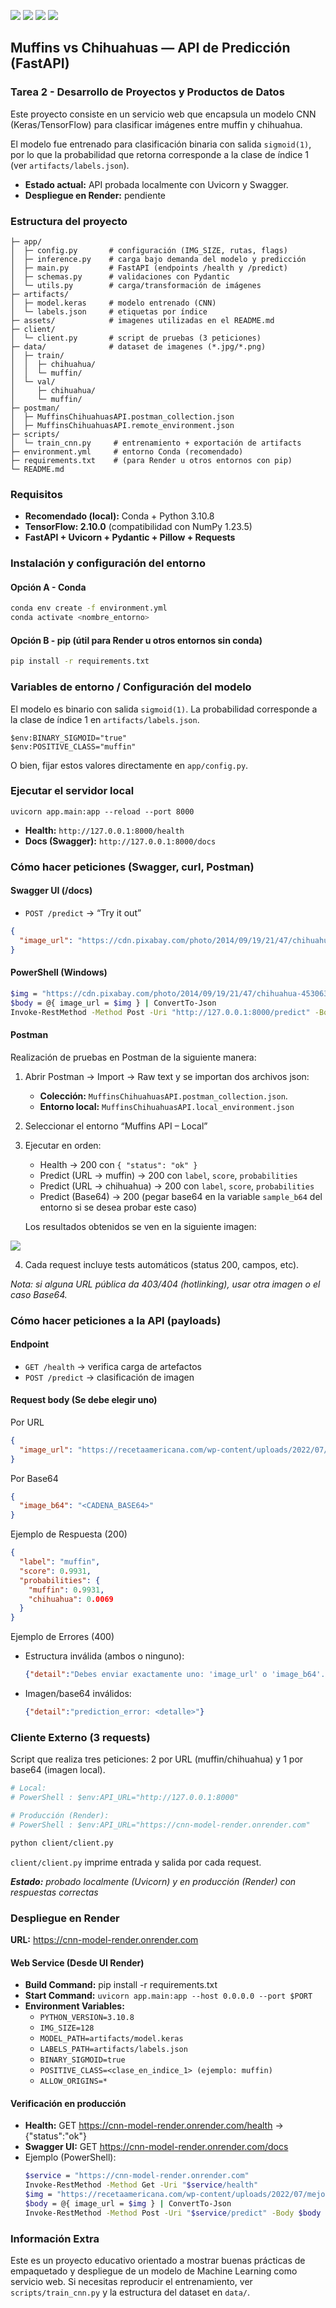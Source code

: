 <p align="left">
   <img src="https://img.shields.io/badge/Status-En%20Desarrollo-green?style=plastic">
   <img src="https://img.shields.io/badge/Python-3776AB?style=plastic&logo=python&logoColor=white"/>
   <img src="https://img.shields.io/badge/Jupyter-%23e58f1a.svg?style=plastic&logo=Jupyter&logoColor=white"/>

<img src="./assets/banner-cnn-render.png"/>

## **Muffins vs Chihuahuas — API de Predicción (FastAPI)**
### **Tarea 2 - Desarrollo de Proyectos y Productos de Datos**

Este proyecto consiste en un servicio web que encapsula un modelo CNN (Keras/TensorFlow) para clasificar imágenes entre muffin y chihuahua.

El modelo fue entrenado para clasificación binaria con salida ```sigmoid(1)```, por lo que la probabilidad que retorna corresponde a la clase de índice 1 (ver ```artifacts/labels.json```).

- **Estado actual:** API probada localmente con Uvicorn y Swagger.
- **Despliegue en Render:** pendiente 

### Estructura del proyecto

```
├─ app/
│  ├─ config.py       # configuración (IMG_SIZE, rutas, flags)
│  ├─ inference.py    # carga bajo demanda del modelo y predicción
│  ├─ main.py         # FastAPI (endpoints /health y /predict)
│  ├─ schemas.py      # validaciones con Pydantic
│  └─ utils.py        # carga/transformación de imágenes
├─ artifacts/
│  ├─ model.keras     # modelo entrenado (CNN)
│  └─ labels.json     # etiquetas por índice
├─ assets/            # imagenes utilizadas en el README.md
├─ client/
│  └─ client.py       # script de pruebas (3 peticiones)
├─ data/              # dataset de imagenes (*.jpg/*.png)
│  ├─ train/
│  │  ├─ chihuahua/         
│  │  └─ muffin/
│  └─ val/
│     ├─ chihuahua/
│     └─ muffin/
├─ postman/ 
│  ├─ MuffinsChihuahuasAPI.postman_collection.json
│  ├─ MuffinsChihuahuasAPI.remote_environment.json
├─ scripts/
│  └─ train_cnn.py     # entrenamiento + exportación de artifacts
├─ environment.yml     # entorno Conda (recomendado)
├─ requirements.txt    # (para Render u otros entornos con pip)
└─ README.md
```

### Requisitos

- **Recomendado (local):** Conda + Python 3.10.8
- **TensorFlow: 2.10.0** (compatibilidad con NumPy 1.23.5)
- **FastAPI + Uvicorn + Pydantic + Pillow + Requests**

### Instalación y configuración del entorno

#### Opción A - Conda
```bash
conda env create -f environment.yml
conda activate <nombre_entorno>
```
#### Opción B - pip (útil para Render u otros entornos sin conda)
```bash
pip install -r requirements.txt
```

### Variables de entorno / Configuración del modelo
El modelo es binario con salida ```sigmoid(1)```. La probabilidad corresponde a la clase de índice 1 en ```artifacts/labels.json```.
```
$env:BINARY_SIGMOID="true"
$env:POSITIVE_CLASS="muffin"
```

O bien, fijar estos valores directamente en ```app/config.py```.

### Ejecutar el servidor local
```
uvicorn app.main:app --reload --port 8000
```
- **Health:** ```http://127.0.0.1:8000/health```
- **Docs (Swagger):** ```http://127.0.0.1:8000/docs```


### Cómo hacer peticiones (Swagger, curl, Postman)

#### Swagger UI (/docs)
- ```POST /predict``` → “Try it out”

```json
{
  "image_url": "https://cdn.pixabay.com/photo/2014/09/19/21/47/chihuahua-453063_1280.jpg"
}
```
#### PowerShell (Windows)
```bash
$img = "https://cdn.pixabay.com/photo/2014/09/19/21/47/chihuahua-453063_1280.jpg"
$body = @{ image_url = $img } | ConvertTo-Json
Invoke-RestMethod -Method Post -Uri "http://127.0.0.1:8000/predict" -Body $body -ContentType "application/json"
```
#### Postman
Realización de pruebas en Postman de la siguiente manera:

1. Abrir Postman → Import → Raw text y se importan dos archivos json:
    - **Colección:** ```MuffinsChihuahuasAPI.postman_collection.json```.
    - **Entorno local:** ```MuffinsChihuahuasAPI.local_environment.json```

2. Seleccionar el entorno “Muffins API – Local” 
3. Ejecutar en orden:
    - Health → 200 con ```{ "status": "ok" }```
    - Predict (URL → muffin) → 200 con ```label```, ```score```, ```probabilities```
    - Predict (URL → chihuahua) → 200 con ```label```, ```score```, ```probabilities```
    - Predict (Base64) → 200 (pegar base64 en la variable ```sample_b64``` del entorno si se desea probar este caso)
    
    Los resultados obtenidos se ven en la siguiente imagen:
<img src="./assets/prueba-postman.png"/>

4. Cada request incluye tests automáticos (status 200, campos, etc).

*Nota: si alguna URL pública da 403/404 (hotlinking), usar otra imagen o el caso Base64.*


### Cómo hacer peticiones a la API (payloads)

#### Endpoint
- ```GET /health``` → verifica carga de artefactos
- ```POST /predict``` → clasificación de imagen


#### Request body (Se debe elegir uno)

Por URL
```json
{
  "image_url": "https://recetaamericana.com/wp-content/uploads/2022/07/mejor-magdalenas-chispas-chocolate-300x300.jpg"
}
```
Por Base64
```json
{
  "image_b64": "<CADENA_BASE64>"
}
```
Ejemplo de Respuesta (200)
```json
{
  "label": "muffin",
  "score": 0.9931,
  "probabilities": {
    "muffin": 0.9931,
    "chihuahua": 0.0069
  }
}
```
Ejemplo de Errores (400)
- Estructura inválida (ambos o ninguno):
    ```json
    {"detail":"Debes enviar exactamente uno: 'image_url' o 'image_b64'."}
    ```
- Imagen/base64 inválidos:
    ```json
    {"detail":"prediction_error: <detalle>"}
    ```

### Cliente Externo (3 requests)

Script que realiza tres peticiones: 2 por URL (muffin/chihuahua) y 1 por base64 (imagen local).  

```bash
# Local:
# PowerShell : $env:API_URL="http://127.0.0.1:8000"

# Producción (Render):
# PowerShell : $env:API_URL="https://cnn-model-render.onrender.com"

python client/client.py
```

```client/client.py``` imprime entrada y salida por cada request.

 ***Estado:** probado localmente (Uvicorn) y en producción (Render) con respuestas correctas*


### Despliegue en Render

**URL:** https://cnn-model-render.onrender.com

#### Web Service (Desde UI Render)

- **Build Command:** pip install -r requirements.txt
- **Start Command:** ```uvicorn app.main:app --host 0.0.0.0 --port $PORT```
- **Environment Variables:**
    - ```PYTHON_VERSION=3.10.8```
    - ```IMG_SIZE=128```
    - ```MODEL_PATH=artifacts/model.keras```
    - ```LABELS_PATH=artifacts/labels.json```
    - ```BINARY_SIGMOID=true```
    - ```POSITIVE_CLASS=<clase_en_indice_1> (ejemplo: muffin)```
    - ```ALLOW_ORIGINS=*```

#### Verificación en producción

- **Health:** GET https://cnn-model-render.onrender.com/health → {"status":"ok"}
- **Swagger UI:** GET https://cnn-model-render.onrender.com/docs
- Ejemplo (PowerShell):
    ```bash
    $service = "https://cnn-model-render.onrender.com"
    Invoke-RestMethod -Method Get -Uri "$service/health"
    $img = "https://recetaamericana.com/wp-content/uploads/2022/07/mejor-magdalenas-chispas-chocolate-300x300.jpg"
    $body = @{ image_url = $img } | ConvertTo-Json
    Invoke-RestMethod -Method Post -Uri "$service/predict" -Body $body -ContentType "application/json"
    ```

### Información Extra

Este es un proyecto educativo orientado a mostrar buenas prácticas de empaquetado y despliegue de un modelo de Machine Learning como servicio web. Si necesitas reproducir el entrenamiento, ver ```scripts/train_cnn.py``` y la estructura del dataset en ```data/```.